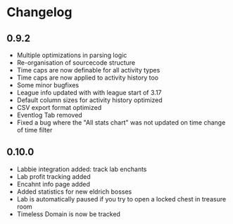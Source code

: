# Changelog

## 0.9.2
* Multiple optimizations in parsing logic
* Re-organisation of sourcecode structure
* Time caps are now definable for all activity types
* Time caps are now applied to activity history too
* Some minor bugfixes
* League info updated with with league start of 3.17
* Default column sizes for activity history optimized
* CSV export format optimized
* Eventlog Tab removed
* Fixed a bug where the "All stats chart" was not updated on time change of time filter

## 0.10.0
* Labbie integration added: track lab enchants
* Lab profit tracking added
* Encahnt info page added
* Added statistics for new eldrich bosses
* Lab is automatically paused if you try to open a locked chest in treasure room
* Timeless Domain is now be tracked